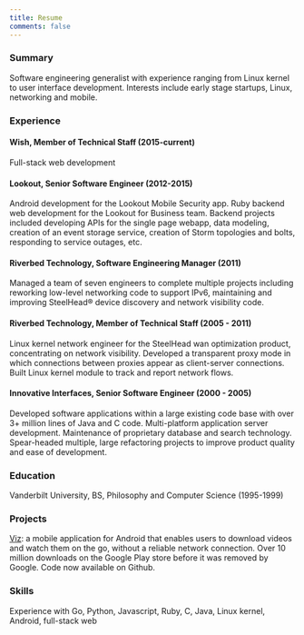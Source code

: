 ```yaml
---
title: Resume
comments: false
---
```


### Summary

Software engineering generalist with experience ranging from Linux kernel to
user interface development. Interests include early stage startups, Linux,
     networking and mobile.

### Experience

#### Wish, Member of Technical Staff (2015-current)

Full-stack web development

#### Lookout, Senior Software Engineer (2012-2015)

Android development for the Lookout Mobile Security app. Ruby backend web
development for the Lookout for Business team. Backend projects included
developing APIs for the single page webapp, data modeling, creation of an event
storage service, creation of Storm topologies and bolts, responding to service
outages, etc.

#### Riverbed Technology, Software Engineering Manager (2011)

Managed a team of seven engineers to complete multiple projects including
reworking low-level networking code to support IPv6, maintaining and improving
SteelHead® device discovery and network visibility code.

#### Riverbed Technology, Member of Technical Staff (2005 - 2011)

Linux kernel network engineer for the SteelHead wan optimization product,
concentrating on network visibility. Developed a transparent proxy mode
in which connections between proxies appear as client-server connections.
Built Linux kernel module to track and report network flows.

#### Innovative Interfaces, Senior Software Engineer (2000 - 2005)

Developed software applications within a large existing code base with over 3+
million lines of Java and C code. Multi-platform application server
development. Maintenance of proprietary database and search technology.
Spear-headed multiple, large refactoring projects to improve product quality
and ease of development.

### Education

Vanderbilt University, BS, Philosophy and Computer Science (1995-1999)

### Projects

[Viz](https://github.com/svrana/Viz): a mobile application for Android that
enables users to download videos and watch them on the go, without a reliable
network connection. Over 10 million downloads on the Google Play store before
it was removed by Google. Code now available on Github.

### Skills

Experience with Go, Python, Javascript, Ruby, C, Java, Linux kernel, Android, full-stack web
